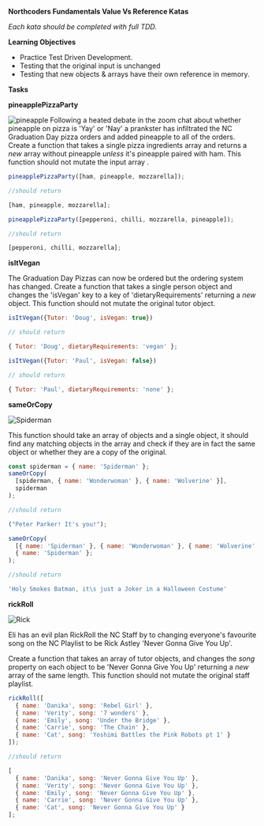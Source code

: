 **Northcoders Fundamentals Value Vs Reference Katas**

_Each kata should be completed with full TDD._

**Learning Objectives**

- Practice Test Driven Development.
- Testing that the original input is unchanged
- Testing that new objects & arrays have their own reference in memory.

**Tasks**

**pineapplePizzaParty**

![pineapple](https://ychef.files.bbci.co.uk/976x549/p0ctz0wr.jpg?width=275&height=488)
Following a heated debate in the zoom chat about whether pineapple on pizza is
'Yay' or 'Nay' a prankster has infiltrated the NC Graduation Day pizza orders
and added pineapple to all of the orders. Create a function that takes a single
pizza ingredients array and returns a _new_ array without pineapple _unless_
it's pineapple paired with ham. This function should not mutate the input array
.

```js
pineapplePizzaParty([ham, pineapple, mozzarella]);

//should return

[ham, pineapple, mozzarella];
```

```js
pineapplePizzaParty([pepperoni, chilli, mozzarella, pineapple]);

//should return

[pepperoni, chilli, mozzarella];
```

**isItVegan**

The Graduation Day Pizzas can now be ordered but the ordering system has
changed. Create a function that takes a single person object and changes the
'isVegan' key to a key of 'dietaryRequirements' returning a _new_ object. This
function should not mutate the original tutor object.

```js
isItVegan({Tutor: 'Doug', isVegan: true})

// should return

{ Tutor: 'Doug', dietaryRequirements: 'vegan' };
```

```js
isItVegan({Tutor: 'Paul', isVegan: false})

// should return

{ Tutor: 'Paul', dietaryRequirements: 'none' };
```

**sameOrCopy**

![Spiderman](https://images.news18.com/ibnlive/uploads/2021/12/spiderman-meme-16401651633x2.png?impolicy=website&width=255&height=178)

<!-- write this one -->

This function should take an array of objects and a single object, it should
find any matching objects in the array and check if they are in fact the same
object or whether they are a copy of the original.

```js
const spiderman = { name: 'Spiderman' };
sameOrCopy(
  [spiderman, { name: 'Wonderwoman' }, { name: 'Wolverine' }],
  spiderman
);

//should return

("Peter Parker! It's you!");
```

```js
sameOrCopy(
  [{ name: 'Spiderman' }, { name: 'Wonderwoman' }, { name: 'Wolverine' }],
  { name: 'Spiderman' };
);

//should return

'Holy Smokes Batman, it\s just a Joker in a Halloween Costume'
```

**rickRoll**

![Rick](https://encrypted-tbn0.gstatic.com/images?q=tbn:ANd9GcRzz0BMm1ZoaAXqRLMRVqi4XbXNqUX1lup-ow&usqp=CAU)

Eli has an evil plan RickRoll the NC Staff by to changing everyone's favourite
song on the NC Playlist to be Rick Astley 'Never Gonna Give You Up'.

Create a function that takes an array of tutor objects, and changes the _song_
property on each object to be 'Never Gonna Give You Up' returning a _new_ array
of the same length. This function should not mutate the original staff playlist.

```js
rickRoll([
  { name: 'Danika', song: 'Rebel Girl' },
  { name: 'Verity', song: '7 wonders' },
  { name: 'Emily', song: 'Under the Bridge' },
  { name: 'Carrie', song: 'The Chain' },
  { name: 'Cat', song: 'Yoshimi Battles the Pink Robots pt 1' }
]);

//should return

[
  { name: 'Danika', song: 'Never Gonna Give You Up' },
  { name: 'Verity', song: 'Never Gonna Give You Up' },
  { name: 'Emily', song: 'Never Gonna Give You Up' },
  { name: 'Carrie', song: 'Never Gonna Give You Up' },
  { name: 'Cat', song: 'Never Gonna Give You Up' }
];
```

